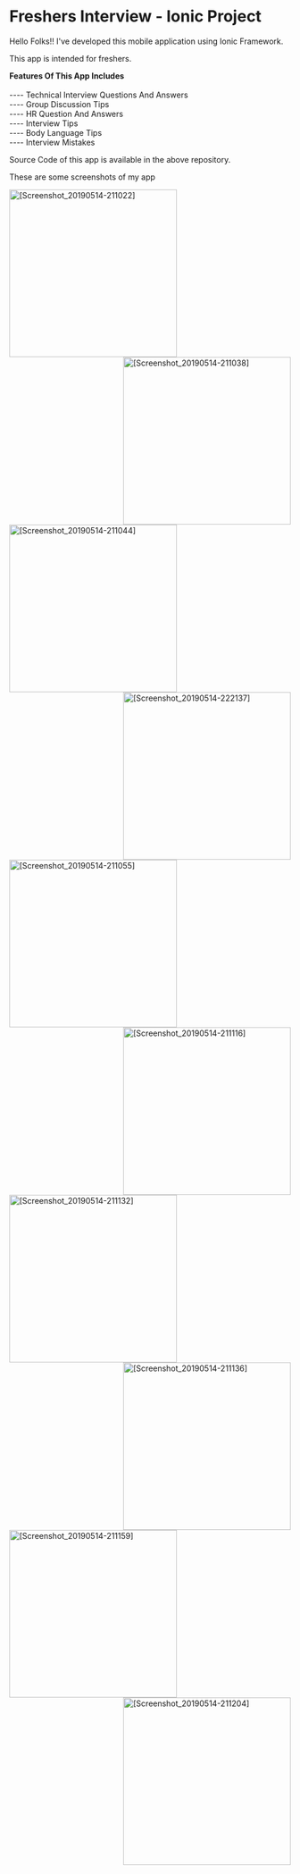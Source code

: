 # Freshers Interview - Ionic Project

Hello Folks!! I've developed this mobile application using Ionic Framework.

This app is intended for freshers.

<b>Features Of This App Includes</b><br><br>
---- Technical Interview Questions And Answers<br>
---- Group Discussion Tips<br>
---- HR Question And Answers<br>
---- Interview Tips<br>
---- Body Language Tips<br>
---- Interview Mistakes

Source Code of this app is available in the above repository.

These are some screenshots of my app

<img src="https://user-images.githubusercontent.com/36370530/57715572-b70f9580-7694-11e9-9075-ea003c60316e.png" alt="[Screenshot_20190514-211022]" width="300" align="left">


<img src="https://user-images.githubusercontent.com/36370530/57716216-1cb05180-7696-11e9-876d-c6acef450ed4.png" alt="[Screenshot_20190514-211038]" width="300" align="right">

<img src="https://user-images.githubusercontent.com/36370530/57716218-1d48e800-7696-11e9-9641-e3cc5dfec1c4.png" alt="
[Screenshot_20190514-211044]" width="300" align="left">


<img src="https://user-images.githubusercontent.com/36370530/57716603-035bd500-7697-11e9-9bde-7cee7785bc23.png" alt="[Screenshot_20190514-222137]" width="300" align="right">


<img src="https://user-images.githubusercontent.com/36370530/57716604-03f46b80-7697-11e9-97a2-2b409359b282.png" alt="[Screenshot_20190514-211055]"  width="300" align="left">


<img src="https://user-images.githubusercontent.com/36370530/57716698-2f775600-7697-11e9-9d0f-bda9c67c9f42.png" alt="[Screenshot_20190514-211116]" width="300" align="right">

<img src="https://user-images.githubusercontent.com/36370530/57716701-2f775600-7697-11e9-96d6-00114f65e106.png" alt="[Screenshot_20190514-211132]"  width="300" align="left">


<img src="https://user-images.githubusercontent.com/36370530/57716702-300fec80-7697-11e9-9171-7a2bce3a33b0.png" alt="[Screenshot_20190514-211136]"  width="300" align="right">



<img src="https://user-images.githubusercontent.com/36370530/57716703-300fec80-7697-11e9-8aaa-0c9c13404f52.png" alt="[Screenshot_20190514-211159]"  width="300" align="left">


<img src="https://user-images.githubusercontent.com/36370530/57716869-8f6dfc80-7697-11e9-9188-0a22da449ec3.png" alt="[Screenshot_20190514-211204]" width="300" align="right">


